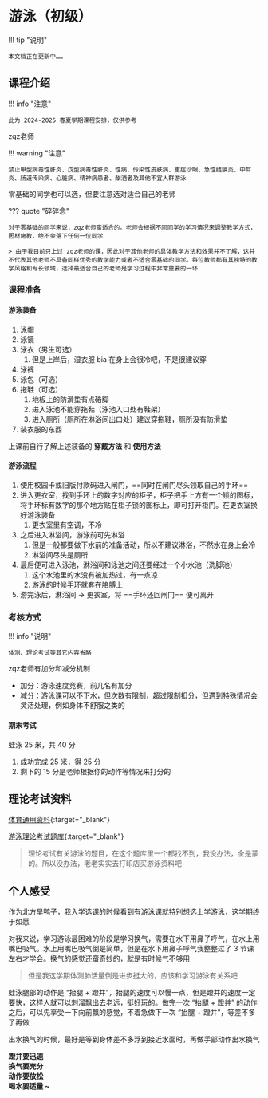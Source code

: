 # 游泳（初级）

!!! tip "说明"

    本文档正在更新中……

## 课程介绍

!!! info "注意"

    此为 2024-2025 春夏学期课程安排，仅供参考

zqz老师

!!! warning "注意"

    禁止甲型病毒性肝炎、戊型病毒性肝炎、性病、传染性皮肤病、重症沙眼、急性结膜炎、中耳炎、肠道传染病、心脏病、精神病患者、酗酒者及其他不宜人群游泳

零基础的同学也可以选，但要注意选对适合自己的老师

??? quote "碎碎念"

    对于零基础的同学来说，zqz老师蛮适合的。老师会根据不同同学的学习情况来调整教学方式，因材施教，绝不会落下任何一位同学

    > 由于我目前只上过 zqz老师的课，因此对于其他老师的具体教学方法和效果并不了解，这并不代表其他老师不具备同样优秀的教学能力或者不适合零基础的同学。每位教师都有其独特的教学风格和专长领域，选择最适合自己的老师是学习过程中非常重要的一环

### 课程准备

#### 游泳装备

1. 泳帽
2. 泳镜
3. 泳衣（男生可选）
      1. 但是上岸后，湿衣服 bia 在身上会很冷吧，不是很建议穿
4. 泳裤
5. 泳包（可选）
6. 拖鞋（可选）
      1. 地板上的防滑垫有点硌脚
      2. 进入泳池不能穿拖鞋（泳池入口处有鞋架）
      3. 进入厕所（厕所在淋浴间出口处）建议穿拖鞋，厕所没有防滑垫
7. 装衣服的东西

上课前自行了解上述装备的 **穿戴方法** 和 **使用方法**

#### 游泳流程

1. 使用校园卡或旧版付款码进入闸门，==同时在闸门尽头领取自己的手环==
2. 进入更衣室，找到手环上的数字对应的柜子，柜子把手上方有一个锁的图标，将手环标有数字的那个地方贴在柜子锁的图标上，即可打开柜门。在更衣室换好游泳装备
      1. 更衣室里有空调，不冷
3. 之后进入淋浴间，游泳前可先淋浴
      1. 但是一般都要做下水前的准备活动，所以不建议淋浴，不然水在身上会冷
      2. 淋浴间尽头是厕所
4. 最后便可进入泳池，淋浴间和泳池之间还要经过一个小水池（洗脚池）
      1. 这个水池里的水没有被加热过，有一点凉
      2. 游泳的时候手环就套在胳膊上
5. 游完泳后，淋浴间 → 更衣室，将 ==手环还回闸门== 便可离开

### 考核方式

!!! info "说明"

    体测、理论考试等其它内容省略

zqz老师有加分和减分机制

- 加分：游泳速度竞赛，前几名有加分
- 减分：游泳课可以不下水，但次数有限制，超过限制扣分，但遇到特殊情况会灵活处理，例如身体不舒服之类的

#### 期末考试

蛙泳 25 米，共 40 分

1. 成功完成 25 米，得 25 分
2. 剩下的 15 分是老师根据你的动作等情况来打分的

## 理论考试资料

[体育通用资料](./index.md#体育理论考试通用资料){:target="_blank"}

[游泳理论考试题库](../../file/PE/swimming_doc1.pdf){:target="_blank"}

> 理论考试有关游泳的题目，在这个题库里一个都找不到，我没办法，全是蒙的。所以没办法，老老实实去打印店买游泳资料吧

## 个人感受

作为北方旱鸭子，我入学选课的时候看到有游泳课就特别想选上学游泳，这学期终于如愿

对我来说，学习游泳最困难的阶段是学习换气，需要在水下用鼻子呼气，在水上用嘴巴吸气。水上用嘴巴吸气倒是简单，但是在水下用鼻子呼气我整整过了 3 节课左右才学会。换气的感觉还蛮奇妙的，就是有时候气不够用

> 但是我这学期体测肺活量倒是进步挺大的，应该和学习游泳有关系吧

蛙泳腿部的动作是 “抬腿 + 蹬并”，抬腿的速度可以慢一点，但是蹬并的速度一定要快，这样人就可以刺溜飘出去老远，挺好玩的。做完一次 “抬腿 + 蹬并” 的动作之后，可以先享受一下向前飘的感觉，不着急做下一次 “抬腿 + 蹬并”，等差不多了再做

出水换气的时候，最好是等到身体差不多浮到接近水面时，再做手部动作出水换气

<div id="txt-mid" style="font-weight: bold;">
蹬并要迅速<br/>
换气要充分<br/>
动作要放松<br/>
喝水要适量 ~
</div>